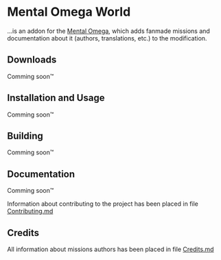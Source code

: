 # Mental Omega World
...is an addon for the [Mental Omega](https://mentalomega.com), which adds fanmade missions and documentation about it (authors, translations, etc.) to the modification.

## Downloads
Comming soon™

## Installation and Usage
Comming soon™

## Building
Comming soon™

## Documentation
Comming soon™

Information about contributing to the project has been placed in file [Contributing.md](https://github.com/MahBoiDeveloper/MentalOmegaWorld/blob/master/Contributing.md)

## Credits
All information about missions authors has been placed in file [Credits.md](https://github.com/MahBoiDeveloper/MentalOmegaWorld/blob/master/Credits.md)
